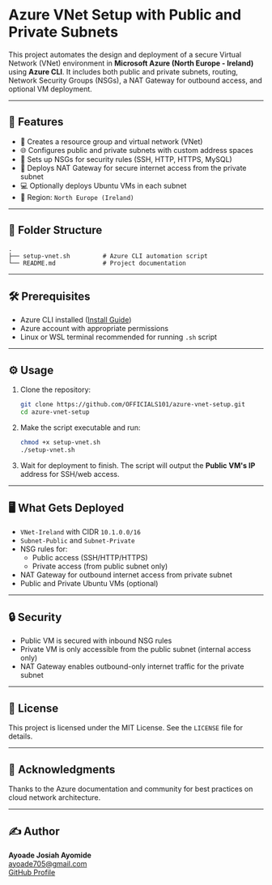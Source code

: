
# Azure VNet Setup with Public and Private Subnets

This project automates the design and deployment of a secure Virtual Network (VNet) environment in **Microsoft Azure (North Europe - Ireland)** using **Azure CLI**. It includes both public and private subnets, routing, Network Security Groups (NSGs), a NAT Gateway for outbound access, and optional VM deployment.

---

## 🚀 Features

- 🔧 Creates a resource group and virtual network (VNet)
- 🌐 Configures public and private subnets with custom address spaces
- 🔐 Sets up NSGs for security rules (SSH, HTTP, HTTPS, MySQL)
- 🔁 Deploys NAT Gateway for secure internet access from the private subnet
- 💻 Optionally deploys Ubuntu VMs in each subnet
- 📍 Region: `North Europe (Ireland)`

---

## 📂 Folder Structure

```
.
├── setup-vnet.sh         # Azure CLI automation script
└── README.md             # Project documentation
```

---

## 🛠️ Prerequisites

- Azure CLI installed ([Install Guide](https://learn.microsoft.com/en-us/cli/azure/install-azure-cli))
- Azure account with appropriate permissions
- Linux or WSL terminal recommended for running `.sh` script

---

## ⚙️ Usage

1. Clone the repository:
   ```bash
   git clone https://github.com/OFFICIALS101/azure-vnet-setup.git
   cd azure-vnet-setup
   ```

2. Make the script executable and run:
   ```bash
   chmod +x setup-vnet.sh
   ./setup-vnet.sh
   ```

3. Wait for deployment to finish. The script will output the **Public VM's IP** address for SSH/web access.

---

## 🖥️ What Gets Deployed

- `VNet-Ireland` with CIDR `10.1.0.0/16`
- `Subnet-Public` and `Subnet-Private`
- NSG rules for:
  - Public access (SSH/HTTP/HTTPS)
  - Private access (from public subnet only)
- NAT Gateway for outbound internet access from private subnet
- Public and Private Ubuntu VMs (optional)

---

## 🔒 Security

- Public VM is secured with inbound NSG rules
- Private VM is only accessible from the public subnet (internal access only)
- NAT Gateway enables outbound-only internet traffic for the private subnet

---

## 📜 License

This project is licensed under the MIT License. See the `LICENSE` file for details.

---

## 🙌 Acknowledgments

Thanks to the Azure documentation and community for best practices on cloud network architecture.

---

## ✍️ Author

**Ayoade Josiah Ayomide**  
[ayoade705@gmail.com](mailto:ayoade705@gmail.com)  
[GitHub Profile](https://github.com/OFFICIALS101)
